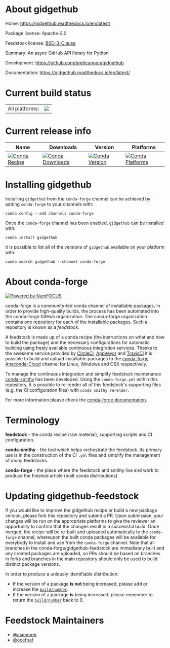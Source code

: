 About gidgethub
===============

Home: https://gidgethub.readthedocs.io/en/latest/

Package license: Apache-2.0

Feedstock license: [BSD-3-Clause](https://github.com/conda-forge/gidgethub-feedstock/blob/master/LICENSE.txt)

Summary: An async GitHub API library for Python

Development: https://github.com/brettcannon/gidgethub

Documentation: https://gidgethub.readthedocs.io/en/latest/

Current build status
====================


<table><tr><td>All platforms:</td>
    <td>
      <a href="https://dev.azure.com/conda-forge/feedstock-builds/_build/latest?definitionId=3938&branchName=master">
        <img src="https://dev.azure.com/conda-forge/feedstock-builds/_apis/build/status/gidgethub-feedstock?branchName=master">
      </a>
    </td>
  </tr>
</table>

Current release info
====================

| Name | Downloads | Version | Platforms |
| --- | --- | --- | --- |
| [![Conda Recipe](https://img.shields.io/badge/recipe-gidgethub-green.svg)](https://anaconda.org/conda-forge/gidgethub) | [![Conda Downloads](https://img.shields.io/conda/dn/conda-forge/gidgethub.svg)](https://anaconda.org/conda-forge/gidgethub) | [![Conda Version](https://img.shields.io/conda/vn/conda-forge/gidgethub.svg)](https://anaconda.org/conda-forge/gidgethub) | [![Conda Platforms](https://img.shields.io/conda/pn/conda-forge/gidgethub.svg)](https://anaconda.org/conda-forge/gidgethub) |

Installing gidgethub
====================

Installing `gidgethub` from the `conda-forge` channel can be achieved by adding `conda-forge` to your channels with:

```
conda config --add channels conda-forge
```

Once the `conda-forge` channel has been enabled, `gidgethub` can be installed with:

```
conda install gidgethub
```

It is possible to list all of the versions of `gidgethub` available on your platform with:

```
conda search gidgethub --channel conda-forge
```


About conda-forge
=================

[![Powered by NumFOCUS](https://img.shields.io/badge/powered%20by-NumFOCUS-orange.svg?style=flat&colorA=E1523D&colorB=007D8A)](http://numfocus.org)

conda-forge is a community-led conda channel of installable packages.
In order to provide high-quality builds, the process has been automated into the
conda-forge GitHub organization. The conda-forge organization contains one repository
for each of the installable packages. Such a repository is known as a *feedstock*.

A feedstock is made up of a conda recipe (the instructions on what and how to build
the package) and the necessary configurations for automatic building using freely
available continuous integration services. Thanks to the awesome service provided by
[CircleCI](https://circleci.com/), [AppVeyor](https://www.appveyor.com/)
and [TravisCI](https://travis-ci.com/) it is possible to build and upload installable
packages to the [conda-forge](https://anaconda.org/conda-forge)
[Anaconda-Cloud](https://anaconda.org/) channel for Linux, Windows and OSX respectively.

To manage the continuous integration and simplify feedstock maintenance
[conda-smithy](https://github.com/conda-forge/conda-smithy) has been developed.
Using the ``conda-forge.yml`` within this repository, it is possible to re-render all of
this feedstock's supporting files (e.g. the CI configuration files) with ``conda smithy rerender``.

For more information please check the [conda-forge documentation](https://conda-forge.org/docs/).

Terminology
===========

**feedstock** - the conda recipe (raw material), supporting scripts and CI configuration.

**conda-smithy** - the tool which helps orchestrate the feedstock.
                   Its primary use is in the construction of the CI ``.yml`` files
                   and simplify the management of *many* feedstocks.

**conda-forge** - the place where the feedstock and smithy live and work to
                  produce the finished article (built conda distributions)


Updating gidgethub-feedstock
============================

If you would like to improve the gidgethub recipe or build a new
package version, please fork this repository and submit a PR. Upon submission,
your changes will be run on the appropriate platforms to give the reviewer an
opportunity to confirm that the changes result in a successful build. Once
merged, the recipe will be re-built and uploaded automatically to the
`conda-forge` channel, whereupon the built conda packages will be available for
everybody to install and use from the `conda-forge` channel.
Note that all branches in the conda-forge/gidgethub-feedstock are
immediately built and any created packages are uploaded, so PRs should be based
on branches in forks and branches in the main repository should only be used to
build distinct package versions.

In order to produce a uniquely identifiable distribution:
 * If the version of a package **is not** being increased, please add or increase
   the [``build/number``](https://conda.io/docs/user-guide/tasks/build-packages/define-metadata.html#build-number-and-string).
 * If the version of a package **is** being increased, please remember to return
   the [``build/number``](https://conda.io/docs/user-guide/tasks/build-packages/define-metadata.html#build-number-and-string)
   back to 0.

Feedstock Maintainers
=====================

* [@asmeurer](https://github.com/asmeurer/)
* [@ocefpaf](https://github.com/ocefpaf/)

